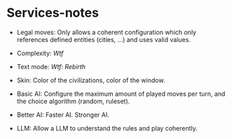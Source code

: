 # Services-notes

- Legal moves: Only allows a coherent configuration which only references defined entities (cities, ...) and uses valid
values.

- Complexity: *Wtf*

- Text mode: *Wtf: Rebirth*

- Skin: Color of the civilizations, color of the window.

- Basic AI: Configure the maximum amount of played moves per turn, and the choice algorithm (random, ruleset).

- Better AI: Faster AI. Stronger AI.

- LLM: Allow a LLM to understand the rules and play coherently.
